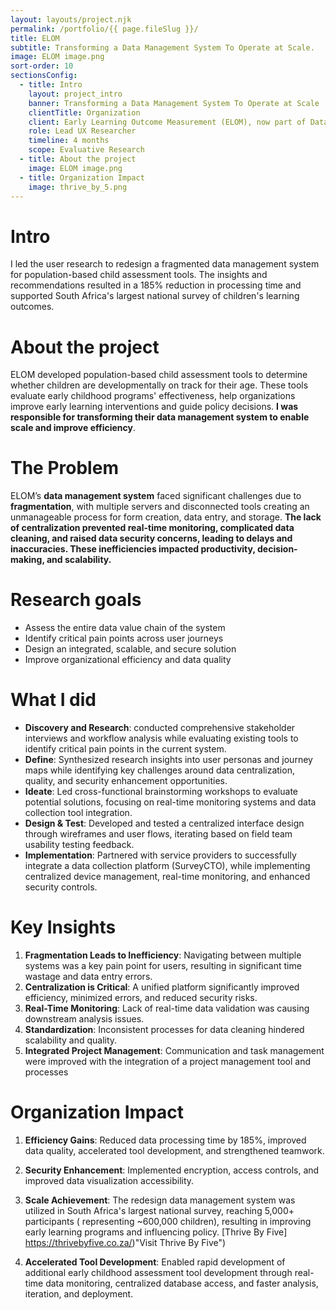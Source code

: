 ```yaml
---
layout: layouts/project.njk
permalink: /portfolio/{{ page.fileSlug }}/
title: ELOM
subtitle: Transforming a Data Management System To Operate at Scale.
image: ELOM image.png
sort-order: 10
sectionsConfig:
  - title: Intro
    layout: project_intro
    banner: Transforming a Data Management System To Operate at Scale
    clientTitle: Organization
    client: Early Learning Outcome Measurement (ELOM), now part of DataDrive2030
    role: Lead UX Researcher
    timeline: 4 months
    scope: Evaluative Research
  - title: About the project
    image: ELOM image.png
  - title: Organization Impact
    image: thrive_by_5.png
---
```


# Intro
I led the user research to redesign a fragmented data management system for population-based child assessment tools. The insights and recommendations resulted in a 185% reduction in processing time and supported South Africa's largest national survey of children's learning outcomes.


# About the project
ELOM developed population-based child assessment tools to determine whether children are developmentally on track for their age. These tools evaluate early childhood programs' effectiveness, help organizations improve early learning interventions and guide policy decisions. **I was responsible for transforming their data management system to enable scale and improve efficiency**.


# The Problem
ELOM’s **data management system** faced significant challenges due to **fragmentation**, with multiple servers and disconnected tools creating an unmanageable process for form creation, data entry, and storage. **The lack of centralization prevented real-time monitoring, complicated data cleaning, and raised data security concerns, leading to delays and inaccuracies. These inefficiencies impacted productivity, decision-making, and scalability.** 

# Research goals
- Assess the entire data value chain of the system
- Identify critical pain points across user journeys
- Design an integrated, scalable, and secure solution
- Improve organizational efficiency and data quality


# What I did
- **Discovery and Research**: conducted comprehensive stakeholder interviews and workflow analysis while evaluating existing tools to identify critical pain points in the current system.
- **Define**: Synthesized research insights into user personas and journey maps while identifying key challenges around data centralization, quality, and security enhancement opportunities.
- **Ideate**: Led cross-functional brainstorming workshops to evaluate potential solutions, focusing on real-time monitoring systems and data collection tool integration.
- **Design & Test**: Developed and tested a centralized interface design through wireframes and user flows, iterating based on field team usability testing feedback.
- **Implementation**: Partnered with service providers to successfully integrate a data collection platform (SurveyCTO), while implementing centralized device management, real-time monitoring, and enhanced security controls.

# Key Insights
1. **Fragmentation Leads to Inefficiency**: Navigating between multiple systems was a key pain point for users, resulting in significant time wastage and data entry errors.
2. **Centralization is Critical**: A unified platform significantly improved efficiency, minimized errors, and reduced security risks.
3. **Real-Time Monitoring**: Lack of real-time data validation was causing downstream analysis issues.
4. **Standardization**: Inconsistent processes for data cleaning hindered scalability and quality.
5. **Integrated Project Management**: Communication and task management were improved with the integration of a project management tool and processes

# Organization Impact
1. **Efficiency Gains**: Reduced data processing time by 185%, improved data quality, accelerated tool development, and strengthened teamwork.
   
1. **Security Enhancement**: Implemented encryption, access controls, and improved data visualization accessibility.
   
1. **Scale Achievement**: The redesign data management system was utilized in South Africa's largest national survey, reaching 5,000+ participants ( representing ~600,000 children), resulting in improving early learning programs and influencing policy. [Thrive By Five] https://thrivebyfive.co.za/)"Visit Thrive By Five")
   
1. **Accelerated Tool Development**: Enabled rapid development of additional early childhood assessment tool development through real-time data monitoring, centralized database access, and faster analysis, iteration, and deployment.
